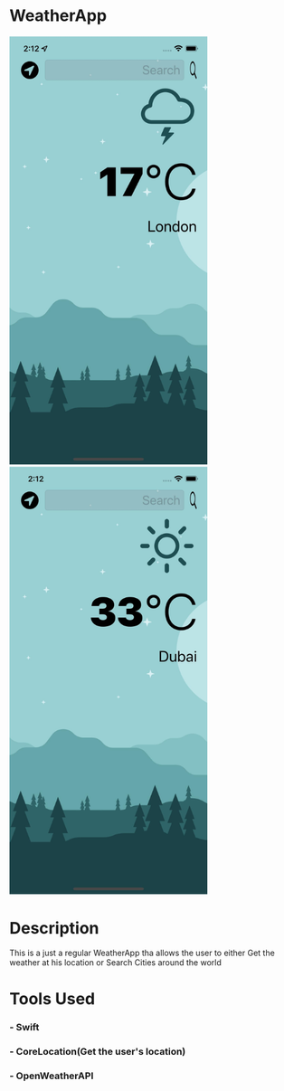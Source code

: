 # WeatherApp

<p float="left">
  <img src="screenshots/ss1.jpg" width="350" /> 
  <img src="screenshots/ss2.jpg" width="350" />
</p>

# Description

This is a just a regular WeatherApp tha allows the user to either Get the weather at his location or Search Cities around the world

# Tools Used
### -  Swift
### - CoreLocation(Get the user's location)
### - OpenWeatherAPI 
